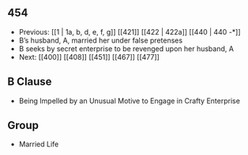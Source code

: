 ## 454
- Previous: [[1 | 1a, b, d, e, f, g]] [[421]] [[422 | 422a]] [[440 | 440 -*]] 
- B’s husband, A, married her under false pretenses
- B seeks by secret enterprise to be revenged upon her husband, A
- Next: [[400]] [[408]] [[451]] [[467]] [[477]] 

## B Clause
- Being Impelled by an Unusual Motive to Engage in Crafty Enterprise

## Group
- Married Life

